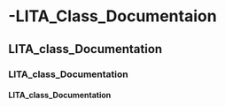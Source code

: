 # -LITA_Class_Documentaion
## LITA_class_Documentation
### LITA_class_Documentation
#### LITA_class_Documentation
